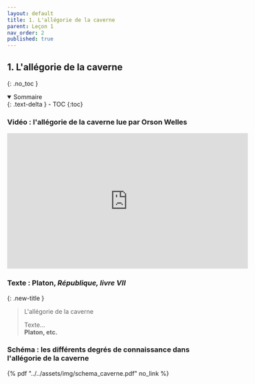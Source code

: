 ```yaml
---
layout: default
title: 1. L'allégorie de la caverne
parent: Leçon 1
nav_order: 2
published: true
---
```

## 1. L'allégorie de la caverne
{: .no_toc }

<details open markdown="block">
  <summary>
    Sommaire
  </summary>
  {: .text-delta }
- TOC
{:toc}
</details>

### Vidéo : l'allégorie de la caverne lue par Orson Welles

<iframe width="560" height="315" src="https://www.youtube.com/embed/2yfePu67xoI" title="YouTube video player" frameborder="0" allow="accelerometer; autoplay; clipboard-write; encrypted-media; gyroscope; picture-in-picture; web-share" allowfullscreen></iframe>

### Texte : Platon, *République, livre VII*

{: .new-title }
> L'allégorie de la caverne
>
> Texte...  
> **Platon, etc.**

### Schéma : les différents degrés de connaissance dans l'allégorie de la caverne

{% pdf "../../assets/img/schema_caverne.pdf" no_link %}

